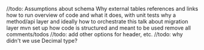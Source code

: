 //todo: 
Assumptions about schema 
Why external tables
references and links
how to run 
overview of code and what it does, with unit tests
why a method/api layer and ideally how to orchestrate this
talk about migration layer
mvn set up
how code is structured and meant to be used
remove all comments/todos
//todo: add other options for header, etc.
//todo: why didn't we use Decimal type?